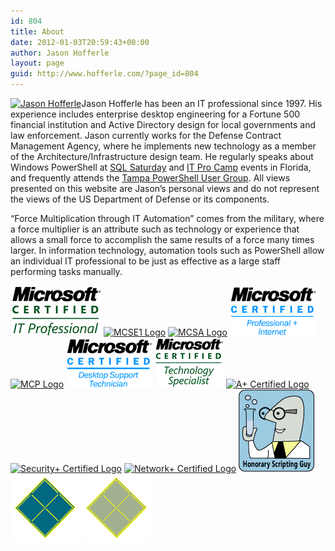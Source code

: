 ```yaml
---
id: 804
title: About
date: 2012-01-03T20:59:43+00:00
author: Jason Hofferle
layout: page
guid: http://www.hofferle.com/?page_id=804
---
```

[<img src="/assets/img/250x250.png" alt="Jason Hofferle" title="Jason Hofferle" width="250" height="250" class="alignleft size-full wp-image-961" srcset="/assets/img/250x250.png 250w, /assets/img/250x250-150x150.png 150w" sizes="(max-width: 250px) 100vw, 250px" />](/assets/img/250x250.png)Jason Hofferle has been an IT professional since 1997. His experience includes enterprise desktop engineering for a Fortune 500 financial institution and Active Directory design for local governments and law enforcement. Jason currently works for the Defense Contract Management Agency, where he implements new technology as a member of the Architecture/Infrastructure design team. He regularly speaks about Windows PowerShell at <a href="http://www.sqlsaturday.com/" target="_blank">SQL Saturday</a> and <a href="http://itprocamp.com/" target="_blank">IT Pro Camp</a> events in Florida, and frequently attends the <a href="http://powershellgroup.org/tampa.fl" target="_blank">Tampa PowerShell User Group</a>. All views presented on this website are Jason&#8217;s personal views and do not represent the views of the US Department of Defense or its components.

&#8220;Force Multiplication through IT Automation&#8221; comes from the military, where a force multiplier is an attribute such as technology or experience that allows a small force to accomplish the same results of a force many times larger. In information technology, automation tools such as PowerShell allow an individual IT professional to be just as effective as a large staff performing tasks manually.

[<img src="/assets/img/MCITPrgb.gif" alt="MCITP Logo" title="MCITP Logo" width="145" height="80" class="alignnone size-full wp-image-1407" />](/assets/img/MCITPrgb.gif) [<img src="/assets/img/MCSE1rgb.gif" alt="MCSE1 Logo" title="MCSE1 Logo" width="160" height="80" class="alignnone size-full wp-image-1411" srcset="/assets/img/MCSE1rgb.gif 160w, /assets/img/MCSE1rgb-150x75.gif 150w" sizes="(max-width: 160px) 100vw, 160px" />](/assets/img/MCSE1rgb.gif) [<img src="/assets/img/MCSArgb.gif" alt="MCSA Logo" title="MCSA Logo" width="171" height="80" class="alignnone size-full wp-image-1410" srcset="/assets/img/MCSArgb.gif 171w, /assets/img/MCSArgb-150x70.gif 150w" sizes="(max-width: 171px) 100vw, 171px" />](/assets/img/MCSArgb.gif) [<img src="/assets/img/MCPIrgb.gif" alt="MCPI Logo" title="MCPI Logo" width="138" height="80" class="alignnone size-full wp-image-1409" />](/assets/img/MCPIrgb.gif) [<img src="/assets/img/MCPrgb.gif" alt="MCP Logo" title="MCP Logo" width="160" height="80" class="alignnone size-full wp-image-1408" srcset="/assets/img/MCPrgb.gif 160w, /assets/img/MCPrgb-150x75.gif 150w" sizes="(max-width: 160px) 100vw, 160px" />](/assets/img/MCPrgb.gif) [<img src="/assets/img/MCDSTrgb.gif" alt="MCDST Logo" title="MCDST Logo" width="138" height="80" class="alignnone size-full wp-image-1406" />](/assets/img/MCDSTrgb.gif) [<img src="/assets/img/MCTSrgb.gif" alt="MCTS Logo" title="MCTS Logo" width="110" height="80" class="alignnone size-full wp-image-1412" />](/assets/img/MCTSrgb.gif) [<img src="/assets/img/A+_Certified.jpg" alt="A+ Certified Logo" title="A+ Certified Logo" width="150" height="114" class="alignnone size-thumbnail wp-image-1405" srcset="/assets/img/A+_Certified.jpg 150w, /assets/img/A+_Certified.jpg 270w" sizes="(max-width: 150px) 100vw, 150px" />](/assets/img/A+_Certified.jpg) [<img src="/assets/img/Security+_Certified.jpg" alt="Security+ Certified Logo" title="Security+ Certified Logo" width="150" height="61" class="alignnone size-thumbnail wp-image-1414" srcset="/assets/img/Security+_Certified.jpg 150w, /assets/img/Security+_Certified.jpg 300w, /assets/img/Security+_Certified.jpg 383w" sizes="(max-width: 150px) 100vw, 150px" />](/assets/img/Security+_Certified.jpg) [<img src="/assets/img/Network+Certified.jpg" alt="Network+ Certified Logo" title="Network+ Certified Logo" width="150" height="67" class="alignnone size-thumbnail wp-image-1413" srcset="/assets/img/Network+Certified.jpg 150w, /assets/img/Network+Certified.jpg 300w, /assets/img/Network+Certified.jpg 610w" sizes="(max-width: 150px) 100vw, 150px" />](/assets/img/Network+Certified.jpg) [<img src="/assets/img/Honorary-Scripting-Guy_medium.png" alt="Honorary Scripting Guy Medium Badge" title="Honorary Scripting Guy Medium Badge" width="121" height="132" class="alignnone size-full wp-image-1403" />](/assets/img/Honorary-Scripting-Guy_medium.png) [<img src="/assets/img/Lifecycle_webversion.gif" alt="ITIL Lifecycle Logo" title="ITIL Lifecycle Logo" width="110" height="110" class="alignnone size-full wp-image-1417" />](/assets/img/Lifecycle_webversion.gif) [<img src="/assets/img/Foundation_webversion.gif" alt="ITIL Foundation Diamond Logo" title="ITIL Foundation Diamond Logo" width="110" height="110" class="alignnone size-full wp-image-1416" />](/assets/img/Foundation_webversion.gif)